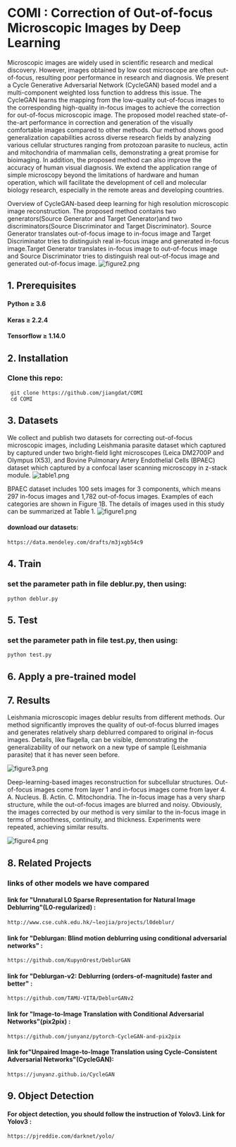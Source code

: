 # COMI : Correction of Out-of-focus Microscopic Images by Deep Learning 
   Microscopic images are widely used in scientific research and medical discovery. However, images obtained by low cost microscope are often out-of-focus, resulting poor performance in research and diagnosis. We present a Cycle Generative Adversarial Network (CycleGAN) based model and a multi-component weighted loss function to address this issue. The CycleGAN learns the mapping from the low-quality out-of-focus images to the corresponding high-quality in-focus images to achieve the correction for out-of-focus microscopic image. The proposed model reached state-of-the-art performance in correction and generation of the visually comfortable images compared to other methods. Our method shows good generalization capabilities across diverse research fields by analyzing various cellular structures ranging from protozoan parasite to nucleus, actin and mitochondria of mammalian cells, demonstrating a great promise for bioimaging. In addition, the proposed method can also improve the accuracy of human visual diagnosis. We extend the application range of simple microscopy beyond the limitations of hardware and human operation, which will facilitate the development of cell and molecular biology research, especially in the remote areas and developing countries.  




   
   Overview of CycleGAN-based deep learning for high resolution microscopic image reconstruction. The proposed method contains two generators(Source Generator and Target Generator)and two discriminators(Source Discriminator and Target Discriminator). Source Generator translates out-of-focus image to in-focus image and Target Discriminator tries to distinguish real in-focus image and generated in-focus image.Target Generator translates in-focus image to out-of-focus image and Source Discriminator tries to distinguish real out-of-focus image and generated out-of-focus image.
![figure2.png](https://github.com/jiangdat/COMI/raw/main/figure/figure2.png)









## 1. Prerequisites
#### Python ≥ 3.6 

#### Keras ≥ 2.2.4 

#### Tensorflow ≥ 1.14.0


## 2. Installation
### Clone this repo:
     git clone https://github.com/jiangdat/COMI
     cd COMI


## 3. Datasets
  
   We collect and publish two datasets for correcting out-of-focus microscopic images, including Leishmania parasite dataset which captured by captured under two bright-field light microscopes (Leica DM2700P and Olympus IX53), and Bovine Pulmonary Artery Endothelial Cells (BPAEC) dataset which captured by a confocal laser scanning microscopy in z-stack module.
   ![table1.png](https://github.com/jiangdat/COMI/raw/main/figure/table1.png)
   
   BPAEC dataset includes 100 sets images for 3 components, which means 297 in-focus images and 1,782 out-of-focus images. Examples of each categories are shown in Figure 1B. The details of images used in this study can be summarized at Table 1.
![figure1.png](https://github.com/jiangdat/COMI/raw/main/figure/figure1.png)

#### download our datasets:
    https://data.mendeley.com/drafts/m3jxgb54c9

## 4. Train

### set the parameter path in file deblur.py, then using:
    python deblur.py



## 5. Test

### set the parameter path in file test.py, then using:
    python test.py

## 6. Apply a pre-trained model


## 7. Results


Leishmania microscopic images deblur results from different methods. Our method significantly improves the quality of out-of-focus blurred images and generates relatively sharp deblurred compared to original in-focus images. Details, like flagella, can be visible, demonstrating the generalizability of our network on a new type of sample (Leishmania parasite) that it has never seen before.

![figure3.png](https://github.com/jiangdat/COMI/raw/main/figure/figure3.png)





Deep-learning-based images reconstruction for subcellular structures. Out-of-focus images come from layer 1 and in-focus images come from layer 4. A. Nucleus. B. Actin. C. Mitochondria. The in-focus image has a very sharp structure, while the out-of-focus images are blurred and noisy. Obviously, the images corrected by our method is very similar to the in-focus image in terms of smoothness, continuity, and thickness. Experiments were repeated, achieving similar results.

![figure4.png](https://github.com/jiangdat/COMI/raw/main/figure/figure4.png)


## 8. Related Projects
### links of other models we have compared

#### link for "Unnatural L0 Sparse Representation for Natural Image Deblurring"(L0-regularized) : 
    http://www.cse.cuhk.edu.hk/~leojia/projects/l0deblur/

#### link for "Deblurgan: Blind motion deblurring using conditional adversarial networks" : 
    https://github.com/KupynOrest/DeblurGAN

#### link for "Deblurgan-v2: Deblurring (orders-of-magnitude) faster and better" : 
    https://github.com/TAMU-VITA/DeblurGANv2

#### link for "Image-to-Image Translation with Conditional Adversarial Networks"(pix2pix) : 
    https://github.com/junyanz/pytorch-CycleGAN-and-pix2pix

#### link for"Unpaired Image-to-Image Translation using Cycle-Consistent Adversarial Networks"(CycleGAN):
    https://junyanz.github.io/CycleGAN


## 9. Object Detection
#### For object detection, you should follow the instruction of Yolov3. Link for Yolov3 : 
    https://pjreddie.com/darknet/yolo/
